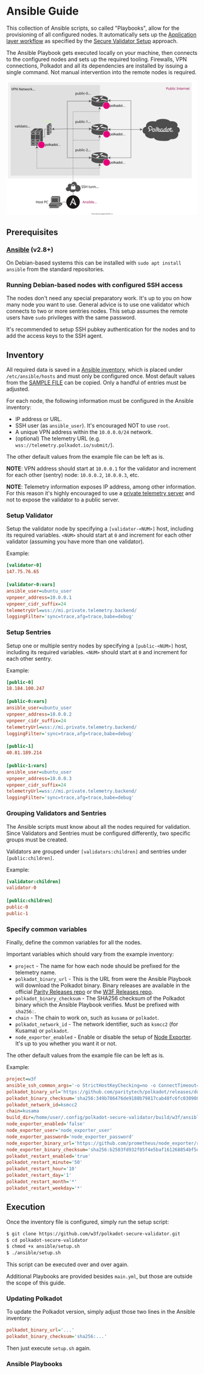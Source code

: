 # Ansible Guide

This collection of Ansible scripts, so called "Playbooks", allow for the provisioning of all configured nodes. It automatically sets up the [Application layer workflow](../README.md/#application-creation) as specified by the [Secure Validator Setup](https://hackmd.io/QSJlqjZpQBihEU_ojmtR8g) approach.

The Ansible Playbook gets executed locally on your machine, then connects to the configured nodes and sets up the required tooling. Firewalls, VPN connections, Polkadot and all its dependencies are installed by issuing a single command. Not manual intervention into the remote nodes is required.

![Polkadot Validator-Sentry Model](polkadot-validator-sentry.svg)

## Prerequisites

### [Ansible](https://docs.ansible.com/ansible/latest/installation_guide/intro_installation.html) (v2.8+)

On Debian-based systems this can be installed with `sudo apt install ansible` from the standard repositories.

### Running Debian-based nodes with configured SSH access

The nodes don't need any special preparatory work. It's up to you on how many node you want to use. General advice is to use one validator which connects to two or more sentries nodes. This setup assumes the remote users have `sudo` privileges with the same password.

It's recommended to setup SSH pubkey authentication for the nodes and to add the access keys to the SSH agent.

## Inventory

All required data is saved in a [Ansible inventory](https://docs.ansible.com/ansible/latest/user_guide/intro_inventory.html), which is placed under `/etc/ansible/hosts` and must only be configured once. Most default values from the [SAMPLE FILE](inventory.sample) can be copied. Only a handful of entries must be adjusted.

For each node, the following information must be configured in the Ansible inventory:

* IP address or URL.
* SSH user (as `ansible_user`). It's encouraged NOT to use `root`.
* A unique VPN address within the `10.0.0.0/24` network.
* (optional) The telemetry URL (e.g. `wss://telemetry.polkadot.io/submit/`).

The other default values from the example file can be left as is.

**NOTE**: VPN address should start at `10.0.0.1` for the validator and increment for each other (sentry) node: `10.0.0.2`, `10.0.0.3`, etc.

**NOTE**: Telemetry information exposes IP address, among other information. For this reason it's highly encouraged to use a [private telemetry server](https://github.com/paritytech/substrate-telemetry) and not to expose the validator to a public server.

### Setup Validator

Setup the validator node by specifying a `[validator-<NUM>]` host, including its required variables. `<NUM>` should start at `0` and increment for each other validator (assuming you have more than one validator).

Example:

```ini
[validator-0]
147.75.76.65

[validator-0:vars]
ansible_user=ubuntu_user
vpnpeer_address=10.0.0.1
vpnpeer_cidr_suffix=24
telemetryUrl=wss://mi.private.telemetry.backend/
loggingFilter='sync=trace,afg=trace,babe=debug'
```

### Setup Sentries

Setup one or multiple sentry nodes by specifying a `[public-<NUM>]` host, including its required variables. `<NUM>` should start at `0` and increment for each other sentry.

Example:

```ini
[public-0]
18.184.100.247

[public-0:vars]
ansible_user=ubuntu_user
vpnpeer_address=10.0.0.2
vpnpeer_cidr_suffix=24
telemetryUrl=wss://mi.private.telemetry.backend/
loggingFilter='sync=trace,afg=trace,babe=debug'

[public-1]
40.81.189.214

[public-1:vars]
ansible_user=ubuntu_user
vpnpeer_address=10.0.0.3
vpnpeer_cidr_suffix=24
telemetryUrl=wss://mi.private.telemetry.backend/
loggingFilter='sync=trace,afg=trace,babe=debug'
```

### Grouping Validators and Sentries

The Ansible scripts must know about all the nodes required for validation. Since Validators and Sentries must be configured differently, two specific groups must be created.

Validators are grouped under `[validators:children]` and sentries under `[public:children]`.

Example:

```ini
[validator:children]
validator-0

[public:children]
public-0
public-1
```

### Specify common variables

Finally, define the common variables for all the nodes.

Important variables which should vary from the example inventory:

* `project` - The name for how each node should be prefixed for the telemetry name.
* `polkadot_binary_url` - This is the URL from were the Ansible Playbook will download the Polkadot binary. Binary releases are available in the official [Parity Releases repo](https://github.com/paritytech/polkadot/releases) or the [W3F Releases repo](https://github.com/w3f/polkadot/releases).
* `polkadot_binary_checksum` - The SHA256 checksum of the Polkadot binary which the Ansible Playbook verifies. Must be prefixed with `sha256:`.
* `chain` - The chain to work on, such as `kusama` or `polkadot`.
* `polkadot_network_id` - The network identifier, such as `ksmcc2` (for Kusama) or `polkadot`.
* `node_exporter_enabled` - Enable or disable the setup of [Node Exporter](https://github.com/prometheus/node_exporter). It's up to you whether you want it or not.

The other default values from the example file can be left as is.

Example:

```ini
project=w3f
ansible_ssh_common_args='-o StrictHostKeyChecking=no -o ConnectTimeout=15'
polkadot_binary_url='https://github.com/paritytech/polkadot/releases/download/v0.8.2/polkadot'
polkadot_binary_checksum='sha256:349b786476de9188b79817cab48fc6fc030908ac0e8e2a46a1600625b1990758'
polkadot_network_id=ksmcc2
chain=kusama
build_dir=/home/user/.config/polkadot-secure-validator/build/w3f/ansible
node_exporter_enabled='false'
node_exporter_user='node_exporter_user'
node_exporter_password='node_exporter_password'
node_exporter_binary_url='https://github.com/prometheus/node_exporter/releases/download/v0.18.1/node_exporter-0.18.1.linux-amd64.tar.gz'
node_exporter_binary_checksum='sha256:b2503fd932f85f4e5baf161268854bf5d22001869b84f00fd2d1f57b51b72424'
polkadot_restart_enabled='true'
polkadot_restart_minute='50'
polkadot_restart_hour='10'
polkadot_restart_day='1'
polkadot_restart_month='*'
polkadot_restart_weekday='*'
```

## Execution

Once the inventory file is configured, simply run the setup script:

```bash
$ git clone https://github.com/w3f/polkadot-secure-validator.git
$ cd polkadot-secure-validator
$ chmod +x ansible/setup.sh
$ ./ansible/setup.sh
```

This script can be executed over and over again.

Additional Playbooks are provided besides `main.yml`, but those are outside the scope of this guide.

### Updating Polkadot

To update the Polkadot version, simply adjust those two lines in the Ansible inventory:

```ini
polkadot_binary_url='...'
polkadot_binary_checksum='sha256:...'
```

Then just execute `setup.sh` again.

### Ansible Playbooks
